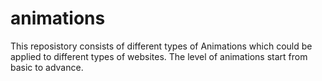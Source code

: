 # animations
 This reposistory consists of different types of Animations which could be applied to different types of websites. The level of animations start from basic to advance.
